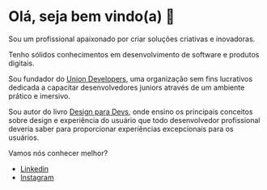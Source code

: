# Olá, seja bem vindo(a) 👋

<p>
Sou um profissional apaixonado por criar soluções criativas e inovadoras. 

Tenho sólidos conhecimentos em desenvolvimento de software e produtos digitais.

Sou fundador do <a href="https://www.uniondevelopers.com.br" target="_blank">Union Developers</a>, uma organização sem fins lucrativos dedicada a capacitar desenvolvedores juniors através de um ambiente prático e imersivo.

Sou autor do livro <a href="https://www.designparadevs.com.br" target="_blank">Design para Devs</a>, onde ensino os principais conceitos sobre design e experiência do usuário que todo desenvolvedor profissional deveria saber para proporcionar experiências excepcionais para os usuários.

Vamos nós conhecer melhor?
</p>

* [Linkedin](https://www.linkedin.com/in/d3vlopes)
* [Instagram](https://www.instagram.com/d3vlopes)
